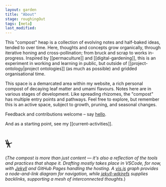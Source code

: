 ```yaml
---  
layout: garden
title: "About"
stage: roughingOut
tags: [meta]
last_modified: 
---
```


This "compost" heap is a collection of evolving notes and half-baked ideas, tended to over time. Here, thoughts and concepts grow organically, through iterative honing and cross-pollination; from bruck and scrap to works in-progress. Inspired by [[permaculture]] and [[digital-gardening]], this is an experiment in working and learning in public, but outside of [[project-ontology|project ontologies]] (as much as possible) and gridded organisational time.

This space is a demarcated area within my website, a rich personal compost of decaying leaf matter and umami flavours. Notes here are in various stages of development. Like spreading rhizomes, the "compost" has multiple entry points and pathways. Feel free to explore, but remember this is an active space, subject to growth, pruning, and seasonal changes. 

Feedback and contributions welcome – say [hello](https://justinpickard.net/hello/).

And as a starting point, see my [[current-activities]].

# ⏧

(_The compost is more than just content — it's also a reflection of the tools and practices that shape it. Drafting mostly takes place in VSCode, for now, with [Jekyll](https://jekyllrb.com/) and GitHub Pages handling the hosting. A [vis.js](https://visjs.org/) graph provides a node-and-link diagram for navigation, while [jekyll-wikirefs](https://github.com/wikibonsai/jekyll-wikirefs) supplies backlinks, supporting a mesh of interconnected thoughts._)
